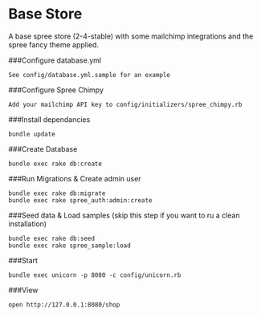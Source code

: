 # Base Store

A base spree store (2-4-stable) with some mailchimp integrations and the spree fancy
theme applied.

###Configure database.yml

```
See config/database.yml.sample for an example
```

###Configure Spree Chimpy

```
Add your mailchimp API key to config/initializers/spree_chimpy.rb
```

###Install dependancies

```
bundle update
```

###Create Database
```
bundle exec rake db:create
```

###Run Migrations & Create admin user

```
bundle exec rake db:migrate
bundle exec rake spree_auth:admin:create
```

###Seed data & Load samples
(skip this step if you want to ru a clean installation)

```
bundle exec rake db:seed
bundle exec rake spree_sample:load
```

###Start

```
bundle exec unicorn -p 8080 -c config/unicorn.rb
```

###View

```
open http://127.0.0.1:8080/shop
```
